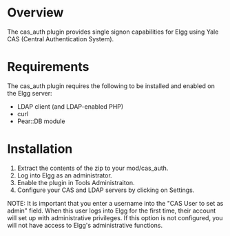 Overview
===========

The cas_auth plugin provides single signon capabilities for Elgg using Yale CAS (Central Authentication System).  

Requirements
============

The cas_auth plugin requires the following to be installed and enabled on the Elgg server:

* LDAP client (and LDAP-enabled PHP)
* curl
* Pear::DB module

Installation
============

1) Extract the contents of the zip to your mod/cas_auth.  
2) Log into Elgg as an administrator.
3) Enable the plugin in Tools Administraiton.
4) Configure your CAS and LDAP servers by clicking on Settings.  

NOTE: It is important that you enter a username into the "CAS User to set as admin" field.  When this user logs into Elgg for the first time, their account will set up with administrative privileges.  If this option is not configured, you will not have access to Elgg's administrative functions.  